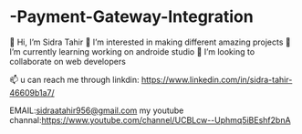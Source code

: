 # -Payment-Gateway-Integration
👋 Hi, I’m Sidra Tahir
👀 I’m interested in making different amazing projects
🌱 I’m currently learning working on androide studio
💞️ I’m looking to collaborate on web developers

📫 u can reach me through linkdin: https://www.linkedin.com/in/sidra-tahir-46609b1a7/

EMAIL:sidraatahir956@gmail.com 
my youtube channal:https://www.youtube.com/channel/UCBLcw--Uphmq5iBEshf2bnA
